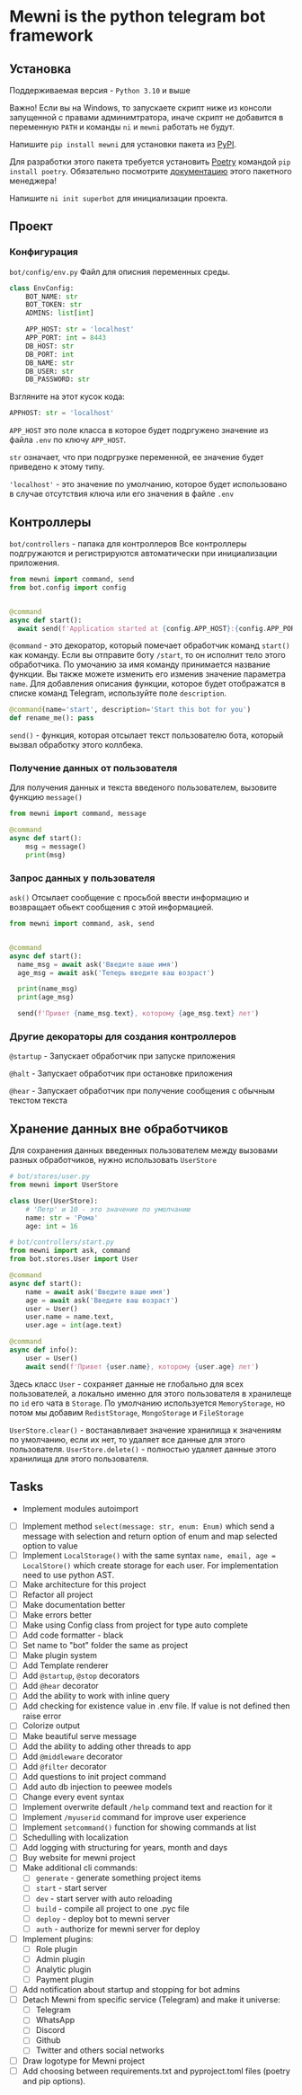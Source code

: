 # Mewni is the python telegram bot framework 

## Установка
Поддерживаемая версия - `Python 3.10` и выше

Важно! Если вы на Windows, то запускаете скрипт ниже из консоли запущенной с правами админимтратора, иначе скрипт не добавится в переменную `PATH` и команды `ni` и `mewni` работать не будут.

Напишите `pip install mewni` для установки пакета из [PyPI](https://pypi.org).

Для разработки этого пакета требуется установить [Poetry](https://python-poetry.org/) командой `pip install poetry`. Обязательно посмотрите [документацию](https://python-poetry.org/docs/) этого пакетного менеджера!

Напишите `ni init superbot` для инициализации проекта.

## Проект
### Конфигурация
`bot/config/env.py` Файл для описния переменных среды. 

```python
class EnvConfig:
    BOT_NAME: str
    BOT_TOKEN: str
    ADMINS: list[int]

    APP_HOST: str = 'localhost'
    APP_PORT: int = 8443
    DB_HOST: str
    DB_PORT: int
    DB_NAME: str
    DB_USER: str
    DB_PASSWORD: str
```
Взгляните на этот кусок кода:
```python
APPHOST: str = 'localhost'
```
`APP_HOST` это поле класса в которое будет подргужено значение из файла `.env` по ключу `APP_HOST`. 

`str` означает, что при подргрузке переменной, ее значение будет приведено к этому типу. 

`'localhost'` - это значение по умолчанию, которое будет использовано в случае отсутствия ключа или его значения в файле `.env`
## Контроллеры 
`bot/controllers` - папака для контроллеров
Все контроллеры подгружаются и регистрируются автоматически при инициализации приложения.

```python
from mewni import command, send
from bot.config import config


@command
async def start():
  await send(f'Application started at {config.APP_HOST}:{config.APP_PORT}')
```
`@command` - это декоратор, который помечает обработчик команд `start()` как команду. Если вы отправите боту `/start`, то он исполнит тело этого обработчика.
По умочанию за имя команду принимается название функции. Вы также можете изменить его изменив значение параметра `name`.
Для добавления описания функции, которое будет отображатся в списке команд Telegram, используйте поле `description`.
```python
@command(name='start', description='Start this bot for you')
def rename_me(): pass
```

`send()` - функция, которая отсылает текст пользователю бота, который вызвал обработку этого коллбека. 
### Получение данных от пользователя 
Для получения данных и текста введеного пользователем, вызовите функцию `message()`
```python
from mewni import command, message

@command
async def start():
    msg = message()
    print(msg)
```
### Запрос данных у пользователя 
`ask()` Отсылает сообщение с просьбой ввести информацию и возвращает обьект сообщения с этой информацией.

```python
from mewni import command, ask, send


@command
async def start():
  name_msg = await ask('Введите ваше имя')
  age_msg = await ask('Теперь введите ваш возраст')

  print(name_msg)
  print(age_msg)

  send(f'Привет {name_msg.text}, которому {age_msg.text} лет')
```
### Другие декораторы для создания контроллеров
`@startup` - Запускает обработчик при запуске приложения 

`@halt` - Запускает обработчик при остановке приложения

`@hear` - Запускает обработчик при получение сообщения с обычным текстом текста


## Хранение данных вне обработчиков
Для сохранения данных введенных пользователем между вызовами разных обработчиков, нужно использовать `UserStore`
```python
# bot/stores/user.py
from mewni import UserStore

class User(UserStore):
    # 'Петр' и 10 - это значение по умолчанию 
    name: str = 'Рома'
    age: int = 16
```
```python
# bot/controllers/start.py
from mewni import ask, command
from bot.stores.User import User

@command
async def start():
    name = await ask('Введите ваше имя')
    age = await ask('Введите ваш возраст')
    user = User()
    user.name = name.text, 
    user.age = int(age.text)

@command
async def info():
    user = User()
    await send(f'Привет {user.name}, которому {user.age} лет')
```
Здесь класс `User` - сохраняет данные не глобально для всех пользователей, а локально именно для этого пользователя в хранилеще по `id` его чата в `Storage`. По умолчанию используется `MemoryStorage`, но потом мы добавим `RedistStorage`, `MongoStorage` и `FileStorage`

`UserStore.clear()` - востанавливает значение хранилища к значениям по умолчанию, если их нет, то удаляет все данные для этого пользователя.
`UserStore.delete()` - полностью удаляет данные этого хранилища для этого пользователя.

## Tasks
- Implement modules autoimport 
- [ ] Implement method `select(message: str, enum: Enum)` which send a message with selection and return option of enum and map selected option to value
- [ ] Implement `LocalStorage()` with the same syntax `name, email, age = LocalStore()` which create storage for each user. For implementation need to use python AST.
- [ ] Make architecture for this project
- [ ] Refactor all project
- [ ] Make documentation better
- [ ] Make errors better
- [ ] Make using Config class from project for type auto complete
- [ ] Add code formatter - black
- [ ] Set name to "bot" folder the same as project
- [ ] Make plugin system
- [ ] Add Template renderer
- [ ] Add `@startup`, `@stop` decorators
- [ ] Add `@hear` decorator
- [ ] Add the ability to work with inline query
- [ ] Add checking for existence value in .env file. If value is not defined then raise error
- [ ] Colorize output
- [ ] Make beautiful serve message
- [ ] Add the ability to adding other threads to app
- [ ] Add `@middleware` decorator
- [ ] Add `@filter` decorator
- [ ] Add questions to init project command
- [ ] Add auto db injection to peewee models
- [ ] Change every event syntax
- [ ] Implement overwrite default `/help` command text and reaction for it
- [ ] Implement `/myuserid` command for improve user experience
- [ ] Implement `setcommand()` function for showing commands at list
- [ ] Schedulling with localization
- [ ] Add logging with structuring for years, month and days
- [ ] Buy website for mewni project
- [ ] Make additional cli commands:
  - [ ] `generate` - generate something project items
  - [ ] `start` - start server
  - [ ] `dev` - start server with auto reloading
  - [ ] `build` - compile all project to one .pyc file
  - [ ] `deploy` - deploy bot to mewni server
  - [ ] `auth` - authorize for mewni server for deploy
- [ ] Implement plugins:
  - [ ] Role plugin
  - [ ] Admin plugin
  - [ ] Analytic plugin
  - [ ] Payment plugin
- [ ] Add notification about startup and stopping for bot admins
- [ ] Detach Mewni from specific service (Telegram) and make it universe:
  - [ ] Telegram
  - [ ] WhatsApp
  - [ ] Discord
  - [ ] Github
  - [ ] Twitter and others social networks
- [ ] Draw logotype for Mewni project
- [ ] Add choosing between requirements.txt and pyproject.toml files (poetry and pip options).
